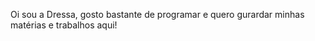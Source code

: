 Oi sou a Dressa, gosto bastante de programar e quero gurardar minhas matérias e trabalhos aqui! 
<!---
dressahs/dressahs is a ✨ special ✨ repository because its `README.md` (this file) appears on your GitHub profile.
You can click the Preview link to take a look at your changes.
--->
